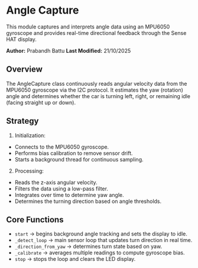 # Angle Capture

This module captures and interprets angle data using an MPU6050 gyroscope and 
provides real-time directional feedback through the Sense HAT display.

**Author:** Prabandh Battu
**Last Modified:** 21/10/2025

## Overview

The AngleCapture class continuously reads angular velocity data from the MPU6050 gyroscope via the I2C
protocol. It estimates the yaw (rotation) angle and determines whether the car is turning left, 
right, or remaining idle (facing straight up or down).

## Strategy

1. Initialization:

- Connects to the MPU6050 gyroscope.
- Performs bias calibration to remove sensor drift.
- Starts a background thread for continuous sampling.

2. Processing:

- Reads the z-axis angular velocity.
- Filters the data using a low-pass filter.
- Integrates over time to determine yaw angle.
- Determines the turning direction based on angle thresholds.

## Core Functions

- `start` -> begins background angle tracking and sets the display to idle.
- `_detect_loop` -> main sensor loop that updates turn direction in real time.
- `_direction_from_yaw` -> determines turn state based on yaw.
- `_calibrate` -> averages multiple readings to compute gyroscope bias.
- `stop` -> stops the loop and clears the LED display.